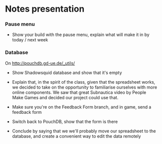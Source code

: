 # Notes presentation


### Pause menu
- Show your build with the pause menu, explain what will make it in by today / next week

### Database 
On http://pouchdb.gd-ue.de/_utils/
- Show Shadowsquid database and show that it's empty
- Explain that, in the spirit of the class, given that the spreadsheet works, we decided to take on the opportunity to familiarise ourselves with more online components. We saw that great Subnautica video by People Make Games and decided our project could use that.
- Make sure you're on the Feedback Form branch, and in game, send a feedback form
- Switch back to PouchDB, show that the form is there

- Conclude by saying that we we'll probably move our spreadsheet to the database, and create a convenient way to edit the data remotely
